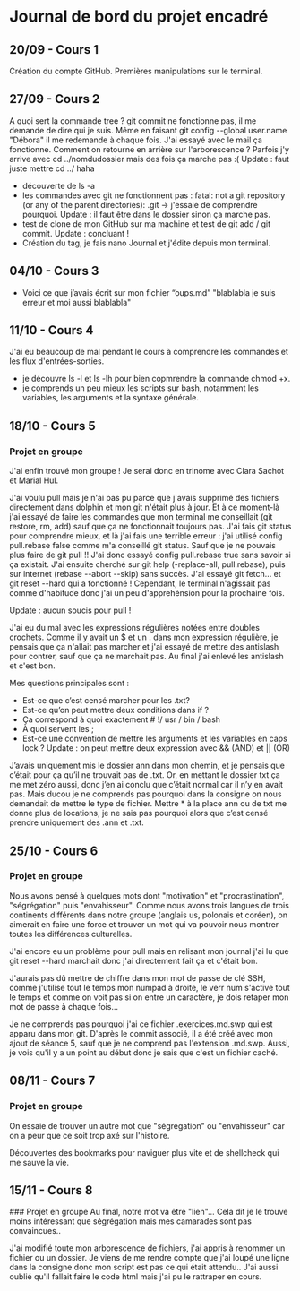 # Journal de bord du projet encadré
## 20/09 -  Cours 1
Création du compte GitHub. 
Premières manipulations sur le terminal. 

## 27/09 - Cours 2
A quoi sert la commande tree ? 
git commit ne fonctionne pas, il me demande de dire qui je suis. Même en faisant git config --global user.name 
"Débora" il me redemande à chaque fois. J'ai essayé avec le mail ça fonctionne. Comment on retourne en arrière 
sur l'arborescence ? Parfois j'y arrive avec cd ../nomdudossier mais des fois ça marche pas :( Update : faut 
juste mettre cd ../ haha

- découverte de ls -a
- les commandes avec git ne fonctionnent pas : fatal: not a git repository (or any of the parent directories):
.git -> j'essaie de comprendre pourquoi.
Update : il faut être dans le dossier sinon ça marche pas.
- test de clone de mon GitHub sur ma machine et test de git add / git commit.
Update : concluant !
- Création du tag, je fais nano Journal et j'édite depuis mon terminal.

## 04/10 - Cours 3
- Voici ce que j’avais écrit sur mon fichier “oups.md”
"blablabla je suis erreur
et moi aussi blablabla"

## 11/10 - Cours 4
J'ai eu beaucoup de mal pendant le cours à comprendre les commandes et les flux d'entrées-sorties. 
- je découvre ls -l et ls -lh pour bien copmrendre la commande chmod +x.
- je comprends un peu mieux les scripts sur bash, notamment les variables, les arguments et la syntaxe générale.

## 18/10 - Cours 5
### Projet en groupe
J'ai enfin trouvé mon groupe ! Je serai donc en trinome avec Clara Sachot et Marial Hul.


J'ai voulu pull mais je n'ai pas pu parce que j'avais supprimé des fichiers directement dans dolphin et mon git 
n'était plus à jour. Et à ce moment-là j'ai essayé de faire les commandes que mon terminal me conseillait (git 
restore, rm, add) sauf que ça ne fonctionnait toujours pas. J'ai fais git status pour comprendre mieux, et là 
j'ai fais une terrible erreur : j'ai utilisé config pull.rebase false comme m'a conseillé git status. Sauf que 
je ne pouvais plus faire de git pull !! J'ai donc essayé config pull.rebase true sans savoir si ça existait. 
J'ai ensuite cherché sur git help (-replace-all, pull.rebase), puis sur internet (rebase --abort --skip) sans 
succès. J'ai essayé git fetch... et git reset --hard qui a fonctionné ! Cependant, le terminal n'agissait pas 
comme d'habitude donc j'ai un peu d'apprehénsion pour la prochaine fois. 

Update : aucun soucis pour pull !

J'ai eu du mal avec les expressions régulières notées entre doubles crochets. Comme il y avait un $ et un . dans
mon expression régulière, je pensais que ça n'allait pas marcher et j'ai essayé de mettre des antislash pour
contrer, sauf que ça ne marchait pas. Au final j'ai enlevé les antislash et c'est bon. 

Mes questions principales sont :
- Est-ce que c’est censé marcher pour les .txt?
- Est-ce qu’on peut mettre deux conditions dans if ?
- Ça correspond à quoi exactement # !/ usr / bin / bash
- À quoi servent les ; 
- Est-ce une convention de mettre les arguments et les variables en caps lock ?
Update : on peut mettre deux expression avec && (AND) et || (OR)

J’avais uniquement mis le dossier ann dans mon chemin, et je pensais que c’était pour ça qu’il ne trouvait pas de 
.txt. Or, en mettant le dossier txt ça me met zéro aussi, donc j’en ai conclu que c’était normal car il n’y en 
avait pas. Mais ducou je ne comprends pas pourquoi dans la consigne on nous demandait de mettre le type de fichier. 
Mettre * à la place ann ou de txt me donne plus de locations, je ne sais pas pourquoi alors que c’est censé prendre 
uniquement des .ann et .txt.

## 25/10 - Cours 6
### Projet en groupe
Nous avons pensé à quelques mots dont "motivation" et "procrastination", "ségrégation" puis "envahisseur".
Comme nous avons trois langues de trois continents différents dans notre groupe (anglais us, polonais et coréen),
on aimerait en faire une force et trouver un mot qui va pouvoir nous montrer toutes les différences culturelles.

J'ai encore eu un problème pour pull mais en relisant mon journal j'ai lu que git reset --hard marchait donc j'ai
directement fait ça et c'était bon.

J'aurais pas dû mettre de chiffre dans mon mot de passe de clé SSH, comme j'utilise tout le temps mon numpad à 
droite, le verr num s'active tout le temps et comme on voit pas si on entre un caractère, je dois retaper mon 
mot de passe à chaque fois...

Je ne comprends pas pourquoi j'ai ce fichier .exercices.md.swp qui est apparu dans mon git. D'après le commit
associé, il a été créé avec mon ajout de séance 5, sauf que je ne comprend pas l'extension .md.swp. Aussi, je
vois qu'il y a un point au début donc je sais que c'est un fichier caché. 

## 08/11 - Cours 7 
### Projet en groupe
On essaie de trouver un autre mot que "ségrégation" ou "envahisseur" car on a peur que ce soit trop axé sur
l'histoire.


Découvertes des bookmarks pour naviguer plus vite et de shellcheck qui me sauve la vie.

## 15/11 - Cours 8
### Projet en groupe
Au final, notre mot va être "lien"... Cela dit je le trouve moins intéressant que ségrégation mais mes camarades
sont pas convaincues..

J'ai modifié toute mon arborescence de fichiers, j'ai appris à renommer un fichier ou un dossier.
Je viens de me rendre compte que j'ai loupé une ligne dans la consigne donc mon script est pas
ce qui était attendu.. J'ai aussi oublié qu'il fallait faire le code html mais j'ai pu le rattraper en cours.

